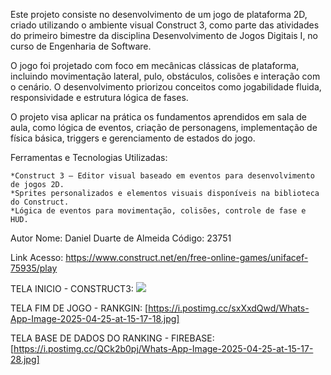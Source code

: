 Este projeto consiste no desenvolvimento de um jogo de plataforma 2D, criado utilizando o ambiente visual Construct 3, como parte das atividades do primeiro bimestre da disciplina Desenvolvimento de Jogos Digitais I, no curso de Engenharia de Software.

O jogo foi projetado com foco em mecânicas clássicas de plataforma, incluindo movimentação lateral, pulo, obstáculos, colisões e interação com o cenário. O desenvolvimento priorizou conceitos como jogabilidade fluida, responsividade e estrutura lógica de fases.

O projeto visa aplicar na prática os fundamentos aprendidos em sala de aula, como lógica de eventos, criação de personagens, implementação de física básica, triggers e gerenciamento de estados do jogo.


Ferramentas e Tecnologias Utilizadas:

	*Construct 3 – Editor visual baseado em eventos para desenvolvimento de jogos 2D.
	*Sprites personalizados e elementos visuais disponíveis na biblioteca do Construct.
	*Lógica de eventos para movimentação, colisões, controle de fase e HUD.

Autor
Nome: Daniel Duarte de Almeida
Código: 23751


Link Acesso:
https://www.construct.net/en/free-online-games/unifacef-75935/play




TELA INICIO - CONSTRUCT3:
<img src = "https://i.postimg.cc/5yn4s4V7/Whats-App-Image-2025-04-25-at-15-16-45.jpg">

TELA FIM DE JOGO - RANKGIN:
[https://i.postimg.cc/sxXxdQwd/Whats-App-Image-2025-04-25-at-15-17-18.jpg]

TELA BASE DE DADOS DO RANKING - FIREBASE:
[https://i.postimg.cc/QCk2b0pj/Whats-App-Image-2025-04-25-at-15-17-28.jpg]
